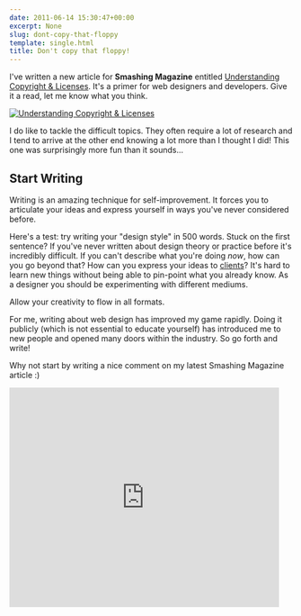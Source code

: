 ```yaml
---
date: 2011-06-14 15:30:47+00:00
excerpt: None
slug: dont-copy-that-floppy
template: single.html
title: Don't copy that floppy!
---
```


I've written a new article for **Smashing Magazine** entitled [Understanding Copyright & Licenses](http://www.smashingmagazine.com/2011/06/14/understanding-copyright-and-licenses/). It's a primer for web designers and developers. Give it a read, let me know what you think.

[![Understanding Copyright & Licenses](/images/2011/06/copyright.jpg)](http://www.smashingmagazine.com/2011/06/14/understanding-copyright-and-licenses/)

I do like to tackle the difficult topics. They often require a lot of research and I tend to arrive at the other end knowing a lot more than I thought I did! This one was surprisingly more fun than it sounds...


## Start Writing


Writing is an amazing technique for self-improvement. It forces you to articulate your ideas and express yourself in ways you've never considered before.

Here's a test: try writing your "design style" in 500 words. Stuck on the first sentence? If you've never written about design theory or practice before it's incredibly difficult. If you can't describe what you're doing _now_, how can you go beyond that? How can you express your ideas to [clients](http://xheight.dbushell.com/2011/06/13/design-for-clients/)? It's hard to learn new things without being able to pin-point what you already know. As a designer you should be experimenting with different mediums.

Allow your creativity to flow in all formats.

For me, writing about web design has improved my game rapidly. Doing it publicly (which is not essential to educate yourself) has introduced me to new people and opened many doors within the industry. So go forth and write!

Why not start by writing a nice comment on my latest Smashing Magazine article :)




<p class="b-post__image"><span class="b-fitvid" style="padding-top:81.25%"><iframe width="480" height="390" src="http://www.youtube.com/embed/XWf_jbrpn4o" frameborder="0" allowfullscreen></iframe></span></p>

